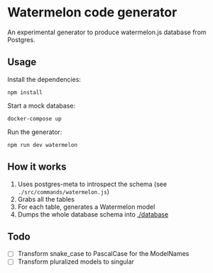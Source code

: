 # Watermelon code generator

An experimental generator to produce watermelon.js database from Postgres.

## Usage

Install the dependencies:

`npm install`

Start a mock database:

`docker-compose up`

Run the generator:

`npm run dev watermelon`

## How it works

1. Uses postgres-meta to introspect the schema (see `./src/commands/watermelon.js`)
2. Grabs all the tables
3. For each table, generates a Watermelon model
4. Dumps the whole database schema into [./database](./database)

## Todo

- [ ] Transform snake_case to PascalCase for the ModelNames
- [ ] Transform pluralized models to singular